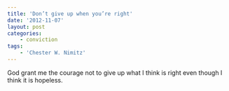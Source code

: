 ```yaml
---
title: 'Don’t give up when you’re right'
date: '2012-11-07'
layout: post
categories:
    - conviction
tags:
    - 'Chester W. Nimitz'
---
```


God grant me the courage not to give up what I think is right even though I think it is hopeless.